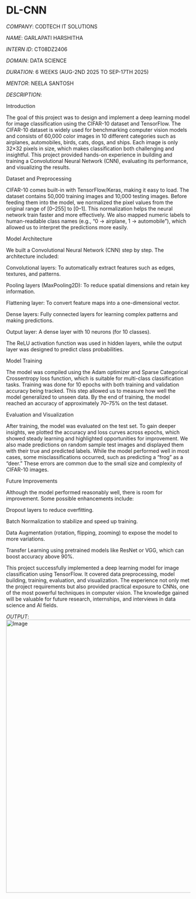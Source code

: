 # DL-CNN

*COMPANY*: CODTECH IT SOLUTIONS

*NAME*: GARLAPATI HARSHITHA

*INTERN ID*: CT08DZ2406

*DOMAIN*: DATA SCIENCE

*DURATION*: 6 WEEKS (AUG-2ND 2025 TO SEP-17TH 2025)

*MENTOR*: NEELA SANTOSH

*DESCRIPTION*: 

Introduction

The goal of this project was to design and implement a deep learning model for image classification using the CIFAR-10 dataset and TensorFlow. The CIFAR-10 dataset is widely used for benchmarking computer vision models and consists of 60,000 color images in 10 different categories such as airplanes, automobiles, birds, cats, dogs, and ships. Each image is only 32×32 pixels in size, which makes classification both challenging and insightful. This project provided hands-on experience in building and training a Convolutional Neural Network (CNN), evaluating its performance, and visualizing the results.

Dataset and Preprocessing

CIFAR-10 comes built-in with TensorFlow/Keras, making it easy to load. The dataset contains 50,000 training images and 10,000 testing images. Before feeding them into the model, we normalized the pixel values from the original range of [0–255] to [0–1]. This normalization helps the neural network train faster and more effectively. We also mapped numeric labels to human-readable class names (e.g., “0 → airplane, 1 → automobile”), which allowed us to interpret the predictions more easily.

Model Architecture

We built a Convolutional Neural Network (CNN) step by step. The architecture included:

Convolutional layers: To automatically extract features such as edges, textures, and patterns.

Pooling layers (MaxPooling2D): To reduce spatial dimensions and retain key information.

Flattening layer: To convert feature maps into a one-dimensional vector.

Dense layers: Fully connected layers for learning complex patterns and making predictions.

Output layer: A dense layer with 10 neurons (for 10 classes).

The ReLU activation function was used in hidden layers, while the output layer was designed to predict class probabilities.

Model Training

The model was compiled using the Adam optimizer and Sparse Categorical Crossentropy loss function, which is suitable for multi-class classification tasks. Training was done for 10 epochs with both training and validation accuracy being tracked. This step allowed us to measure how well the model generalized to unseen data. By the end of training, the model reached an accuracy of approximately 70–75% on the test dataset.

Evaluation and Visualization

After training, the model was evaluated on the test set. To gain deeper insights, we plotted the accuracy and loss curves across epochs, which showed steady learning and highlighted opportunities for improvement. We also made predictions on random sample test images and displayed them with their true and predicted labels. While the model performed well in most cases, some misclassifications occurred, such as predicting a “frog” as a “deer.” These errors are common due to the small size and complexity of CIFAR-10 images.

Future Improvements

Although the model performed reasonably well, there is room for improvement. Some possible enhancements include:

Dropout layers to reduce overfitting.

Batch Normalization to stabilize and speed up training.

Data Augmentation (rotation, flipping, zooming) to expose the model to more variations.

Transfer Learning using pretrained models like ResNet or VGG, which can boost accuracy above 90%.

This project successfully implemented a deep learning model for image classification using TensorFlow. It covered data preprocessing, model building, training, evaluation, and visualization. The experience not only met the project requirements but also provided practical exposure to CNNs, one of the most powerful techniques in computer vision. The knowledge gained will be valuable for future research, internships, and interviews in data science and AI fields.

*OUTPUT*:
<img width="1853" height="745" alt="Image" src="https://github.com/user-attachments/assets/499a10f7-e806-4be1-b01a-0c2d1d28be15" />

